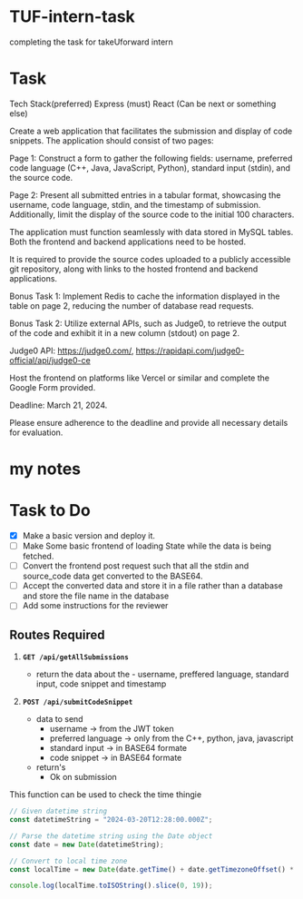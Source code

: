 # TUF-intern-task
completing the task for takeUforward intern

# Task

Tech Stack(preferred) 
Express (must) 
React (Can be next or something else) 

Create a web application that facilitates the submission and display of code snippets. The application should consist of two pages:

Page 1: Construct a form to gather the following fields: username, preferred code language (C++, Java, JavaScript, Python), standard input (stdin), and the source code.

Page 2: Present all submitted entries in a tabular format, showcasing the username, code language, stdin, and the timestamp of submission. Additionally, limit the display of the source code to the initial 100 characters.

The application must function seamlessly with data stored in MySQL tables. Both the frontend and backend applications need to be hosted.

It is required to provide the source codes uploaded to a publicly accessible git repository, along with links to the hosted frontend and backend applications.

Bonus Task 1: Implement Redis to cache the information displayed in the table on page 2, reducing the number of database read requests.

Bonus Task 2: Utilize external APIs, such as Judge0, to retrieve the output of the code and exhibit it in a new column (stdout) on page 2.


Judge0 API: https://judge0.com/, https://rapidapi.com/judge0-official/api/judge0-ce

Host the frontend on platforms like Vercel or similar and complete the Google Form provided.

Deadline: March 21, 2024.

Please ensure adherence to the deadline and provide all necessary details for evaluation.

# my notes

# Task to Do

- [X] Make a basic version and deploy it.
- [ ] Make Some basic frontend of loading State while the data is being fetched.
- [ ] Convert the frontend post request such that all the stdin and source_code data get converted to the BASE64.
- [ ] Accept the converted data and store it in a file rather than a database and store the file name in the database
- [ ] Add some instructions for the reviewer

## Routes Required

1. **`GET /api/getAllSubmissions`**
    - return the data about the - username, preffered language, standard input, code snippet and timestamp

2. **`POST /api/submitCodeSnippet`**
    - data to send
        - username -> from the JWT token
        - preferred language -> only from the C++, python, java, javascript
        - standard input -> in BASE64 formate
        - code snippet -> in BASE64 formate
    - return's 
        - Ok on submission



This function can be used to check the time thingie
```javascript
// Given datetime string
const datetimeString = "2024-03-20T12:28:00.000Z";

// Parse the datetime string using the Date object
const date = new Date(datetimeString);

// Convert to local time zone
const localTime = new Date(date.getTime() + date.getTimezoneOffset() * 60000);

console.log(localTime.toISOString().slice(0, 19));
```